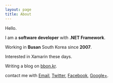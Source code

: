 ```yaml
---
layout: page
title: About
---
```


Hello.

I am a **software developer** with **.NET Framework**.

Working in **Busan** South Korea since **2007**.

Interested in Xamarin these days.

Writing a blog on [bbon.kr](http://bbon.kr).

contact me with [Email](mailto:bbon@bbon.kr), [Twitter](https://twitter.com/bbonkr), [Facebook](https://www.facebook.com/bbonkr), [Google+](https://plus.google.com/u/0/+PonKu).
